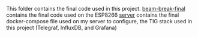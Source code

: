 This folder contains the final code used in this project.
[beam-break-final](https://github.com/andrelbourgeois/ir-beam-break-occupancy-monitor/tree/main/final-code/beam-break-final) contains the final code used on the ESP8266
[server](https://github.com/andrelbourgeois/ir-beam-break-occupancy-monitor/tree/main/final-code/server) contains the final docker-compose file used on my server to configure, the TIG stack used in this project (Telegraf, InfluxDB, and Grafana)
